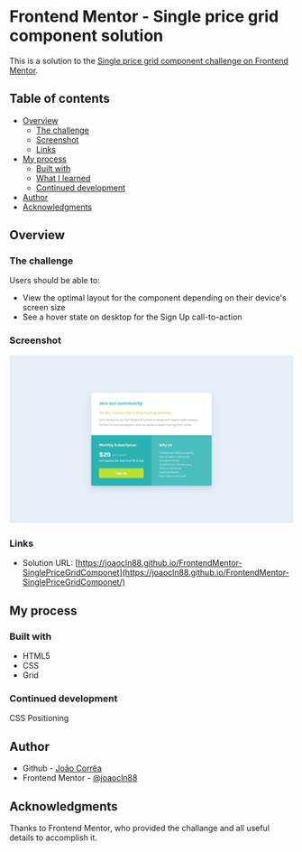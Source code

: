 # Frontend Mentor - Single price grid component solution

This is a solution to the [Single price grid component challenge on Frontend Mentor](https://www.frontendmentor.io/challenges/single-price-grid-component-5ce41129d0ff452fec5abbbc).

## Table of contents

- [Overview](#overview)
  - [The challenge](#the-challenge)
  - [Screenshot](#screenshot)
  - [Links](#links)
- [My process](#my-process)
  - [Built with](#built-with)
  - [What I learned](#what-i-learned)
  - [Continued development](#continued-development)
- [Author](#author)
- [Acknowledgments](#acknowledgments)

## Overview

### The challenge

Users should be able to:

- View the optimal layout for the component depending on their device's screen size
- See a hover state on desktop for the Sign Up call-to-action

### Screenshot

![](./images/solution.jpeg)

### Links

- Solution URL: [https://joaocln88.github.io/FrontendMentor-SinglePriceGridComponet](https://joaocln88.github.io/FrontendMentor-SinglePriceGridComponet/)

## My process

### Built with

- HTML5
- CSS
- Grid

### Continued development

CSS Positioning

## Author

- Github - [João Corrêa](https://github.com/joaocln88)
- Frontend Mentor - [@joaocln88](https://www.frontendmentor.io/profile/joaocln88)

## Acknowledgments

Thanks to Frontend Mentor, who provided the challange and all useful details to accomplish it.
